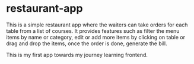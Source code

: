 # restaurant-app

This is a simple restaurant app where the waiters can take orders for each table from a list of courses. It
provides features such as filter the menu items by name or category, edit or add more items by clicking on table or drag and drop the items, once the order is done, generate the bill.

This is my first app towards my journey learning frontend. 